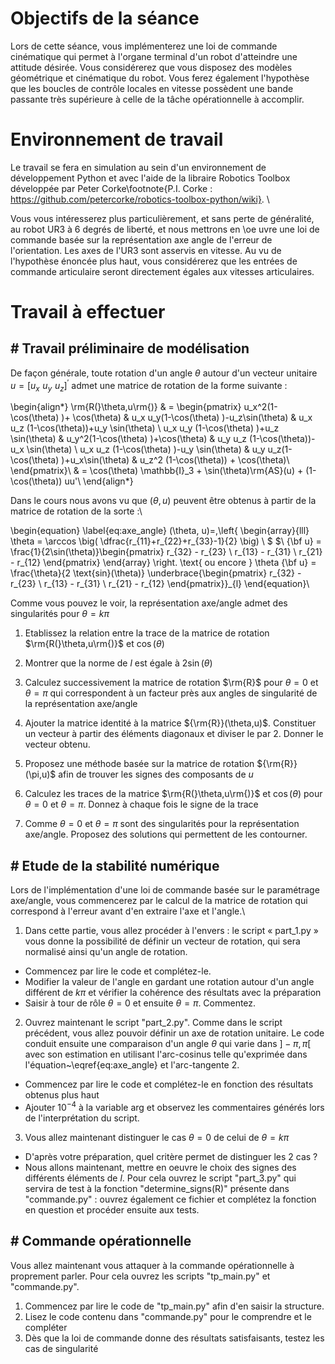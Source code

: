 
# Objectifs de la séance
Lors de cette séance, vous implémenterez une loi de commande cinématique qui permet à l'organe terminal d'un robot d'atteindre une attitude désirée. Vous considérerez que vous disposez des modèles géométrique et cinématique du robot. Vous ferez également l'hypothèse que les boucles de contrôle locales en vitesse possèdent une bande passante très supérieure à celle de la tâche opérationnelle à accomplir.

# Environnement de travail
Le travail se fera en simulation au sein d'un environnement de développement Python et avec l'aide de la libraire Robotics Toolbox développée par Peter Corke\footnote{P.I. Corke : https://github.com/petercorke/robotics-toolbox-python/wiki}. \\

Vous vous intéresserez plus particulièrement, et sans perte de généralité, au robot UR3 à 6 degrés de liberté, et nous mettrons en \oe uvre une loi de commande basée sur la représentation axe angle de l'erreur de l'orientation. Les axes de l'UR3 sont asservis en vitesse. Au vu de l'hypothèse énoncée plus haut, vous considérerez que les entrées de commande articulaire seront directement égales aux vitesses articulaires. 
# Travail à effectuer

## # Travail préliminaire de modélisation

De façon générale, toute rotation d'un angle $\theta$ autour d'un vecteur unitaire $u = [u_x\,\,u_y\,\,u_z]^{'}$ admet une matrice de rotation de la forme suivante :

\begin{align*}
\rm{R(}\theta,u\rm{)}
& = \begin{pmatrix}
u_x^2(1-\cos(\theta) )+ \cos(\theta) & u_x u_y(1-\cos(\theta) )-u_z\sin(\theta) & u_x u_z (1-\cos(\theta))+u_y \sin(\theta) \\
u_x u_y (1-\cos(\theta) )+u_z \sin(\theta) & u_y^2(1-\cos(\theta) )+\cos(\theta) & u_y u_z (1-\cos(\theta))-u_x \sin(\theta) \\
u_x u_z (1-\cos(\theta) )-u_y \sin(\theta) & u_y u_z(1-\cos(\theta) )+u_x\sin(\theta) & u_z^2  (1-\cos(\theta)) + \cos(\theta)\\
\end{pmatrix}\\
& = \cos(\theta) \mathbb{I}_3 + \sin(\theta)\rm{AS}(u) + (1-\cos(\theta)) uu'\\
\end{align*}

Dans le cours nous avons vu que ($\theta,u$) peuvent être obtenus à partir de la matrice de rotation de la sorte :\\

\begin{equation}
\label{eq:axe_angle}
(\theta, u)=\,\left\{
    \begin{array}{lll}
                 \theta = \arccos \big(  \dfrac{r_{11}+r_{22}+r_{33}-1}{2} \big) \\
                 $ $\\
                 {\bf u} = \frac{1}{2\sin(\theta)}\begin{pmatrix}
			    r_{32} - r_{23} \\
			r_{13} - r_{31} \\
			r_{21} - r_{12}	
			    \end{pmatrix}
                \end{array}
 \right. \text{ ou encore } \theta {\bf u} = \frac{\theta}{2 \text{sin}(\theta)} \underbrace{\begin{pmatrix}
			    r_{32} - r_{23} \\
			r_{13} - r_{31} \\
			r_{21} - r_{12}	
			    \end{pmatrix}}_{l}
\end{equation}\\

Comme vous pouvez le voir, la représentation axe/angle admet des singularités pour $\theta = k \pi$

1. Etablissez la relation entre la trace de la matrice de rotation $\rm{R(}\theta,u\rm{)}$ et $\cos(\theta)$

2. Montrer que la norme de $l$ est égale à $2\sin(\theta)$

3. Calculez successivement la matrice de rotation $\rm{R}$  pour $\theta=0$ et $\theta=\pi$ qui correspondent à un facteur près aux angles de singularité de la représentation axe/angle

4. Ajouter la matrice identité à la matrice ${\rm{R}}(\theta,u)$. Constituer un vecteur à partir des éléments diagonaux et diviser le par 2. Donner le vecteur obtenu.

5. Proposez une méthode basée sur la matrice de rotation ${\rm{R}}(\pi,u)$ afin de trouver les signes des composants de $u$

6. Calculez les traces de la matrice  $\rm{R(}\theta,u\rm{)}$ et $\cos(\theta)$ pour $\theta = 0$ et $\theta=\pi$. Donnez à chaque fois le signe de la trace

7. Comme $\theta=0$ et $\theta=\pi$ sont des singularités pour la représentation axe/angle. Proposez des solutions qui permettent de les contourner.

## # Etude de la stabilité numérique

Lors de l'implémentation d'une loi de commande basée sur le paramétrage axe/angle, vous commencerez par le calcul de la matrice de rotation qui correspond à l'erreur avant d'en extraire l'axe et l'angle.\\



1. Dans cette partie, vous allez procéder à l'envers :  le script « part\_1.py » vous donne la possibilité de définir un vecteur de rotation, qui sera normalisé ainsi qu'un angle de rotation. 


* Commencez par lire le code et complétez-le.
* Modifier la valeur de l'angle en gardant une rotation autour d'un angle différent de $k\pi$ et vérifier la cohérence des résultats avec la préparation
* Saisir à tour de rôle $\theta=0$ et ensuite $\theta=\pi$. Commentez.


2. Ouvrez maintenant le script "part\_2.py". Comme dans le script précédent, vous allez pouvoir définir un axe de rotation unitaire. Le code conduit ensuite une comparaison d'un angle $\theta$ qui varie dans $]-\pi,\pi[$ avec son estimation en utilisant l'arc-cosinus telle qu'exprimée dans l'équation~\eqref{eq:axe_angle} et l'arc-tangente 2. 


* Commencez par lire le code et complétez-le en fonction des résultats obtenus plus haut
* Ajouter $10^{-4}$ à la variable arg et observez les commentaires générés lors de l'interprétation du script.


3.  Vous allez maintenant distinguer le cas $\theta=0$ de celui de $\theta=k\pi$

* D'après votre préparation, quel critère permet de distinguer les 2 cas ?
* Nous allons maintenant, mettre en oeuvre le choix des signes des différents éléments de $l$. Pour cela ouvrez le script "part\_3.py" qui servira de test à la fonction "determine\_signs(R)" présente dans "commande.py" : ouvrez également ce fichier et complétez la fonction en question et procéder ensuite aux tests.

## # Commande opérationnelle
Vous allez maintenant vous attaquer à la commande opérationnelle à proprement parler. Pour cela ouvrez les scripts "tp\_main.py" et "commande.py".


1.  Commencez par lire le code de "tp\_main.py" afin d'en saisir la structure.
2.  Lisez le code contenu dans "commande.py" pour le comprendre et le compléter
3.  Dès que la loi de commande donne des résultats satisfaisants, testez les cas de singularité




